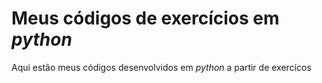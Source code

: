 # Meus códigos de exercícios em *python*
 Aqui estão meus códigos desenvolvidos em  *python* a partir de exercícos
